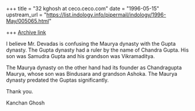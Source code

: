 +++
title = "32 kghosh at ceco.ceco.com"
date = "1996-05-15"
upstream_url = "https://list.indology.info/pipermail/indology/1996-May/005065.html"

+++
[Archive link](https://list.indology.info/pipermail/indology/1996-May/005065.html)


I believe Mr. Devadas is confusing the Maurya dynasty with the Gupta
dynasty. The Gupta dynasty had a ruler by the name of Chandra Gupta.
His son was Samudra Gupta and his grandson was Vikramaditya.

The Maurya dynasty on the other hand had its founder as Chandragupta Maurya,
whose son was Bindusara and grandson Ashoka. The Maurya dynasty predated
the Guptas significantly.

Thank you.

Kanchan Ghosh




